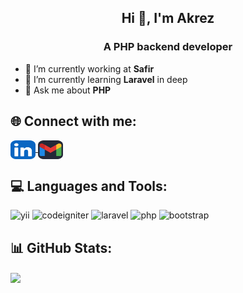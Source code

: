 <article class="markdown-body entry-content container-lg f5">


  <h1 align="center">Hi 👋, I'm Akrez</h1>
  <h3 align="center">A PHP backend developer</h3>


  <ul>
    <li>
      🔭 I’m currently working at <b>Safir</b>
    </li>
    <li>
      🌱 I’m currently learning <b>Laravel</b> in deep
    </li>
    <li>
      💬 Ask me about <b>PHP</b>
    </li>
  </ul>


  <h2 align="left">🌐 Connect with me:</h2>
  <p align="left">
    <a href="https://www.linkedin.com/in/akrez/" target="blank">
      <img align="center" src="https://raw.githubusercontent.com/tandpfun/skill-icons/refs/heads/main/icons/LinkedIn.svg" alt="akrez" height="30"
        width="40" />
    </a>
    <a href="mailto:akrez.like@gmail.com" target="blank">
      <img align="center" src="https://raw.githubusercontent.com/tandpfun/skill-icons/refs/heads/main/icons/Gmail-Dark.svg" alt="akrez" height="30" width="40" />
    </a>
  </p>


  <h2 align="left">💻 Languages and Tools:</h2>
  <p align="left">
    <img src="https://www.yiiframework.com/image/design/logo/yii3_sign.svg" alt="yii" width="40" height="40" />
    <img src="https://simpleskill.icons.workers.dev/svg?i=codeigniter" alt="codeigniter" width="40" height="40" />
    <img src="https://simpleskill.icons.workers.dev/svg?i=laravel" alt="laravel" width="40" height="40" />
    <img src="https://simpleskill.icons.workers.dev/svg?i=php" alt="php" width="40" height="40" />
    <img src="https://simpleskill.icons.workers.dev/svg?i=bootstrap" alt="bootstrap" width="40" height="40" />
  </p>


  <h2 align="left">📊 GitHub Stats:</h2>
  <p align="left">
    <a href="https://github.com/anuraghazra/github-readme-stats">
      <img height=200 align="center"
        src="https://github-readme-stats.vercel.app/api/wakatime?username=akrez&layout=compact" />
    </a>
  </p>

  <img src="https://komarev.com/ghpvc/?username=akrez&style=flat-square&color=blue" alt="" />

</article>
